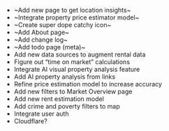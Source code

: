- ~Add new page to get location insights~ 
- ~Integrate property price estimator model~ 
- ~Create super dope catchy icon~ 
- ~Add About page~
- ~Add change log~ 
- ~Add todo page (meta)~ 
- Add new data sources to augment rental data
- Figure out “time on market” calculations
- Integrate AI visual property analysis feature
- Add AI property analysis from links
- Refine price estimation model to increase accuracy
- Add new filters to Market Overview page
- Add new rent estimation model
- Add crime and poverty filters to map
- Integrate user auth
- Cloudflare?
